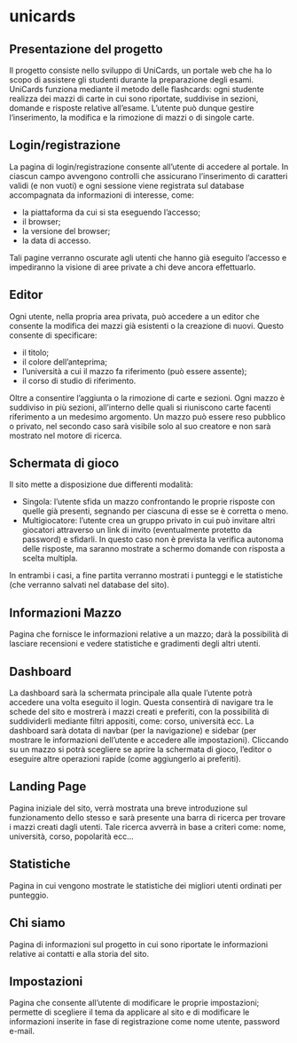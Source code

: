 # unicards


## Presentazione del progetto
Il progetto consiste nello sviluppo di UniCards, un portale web che ha lo scopo di assistere gli studenti durante la preparazione degli esami. UniCards funziona mediante il metodo delle flashcards: ogni studente realizza dei mazzi di carte in cui sono riportate, suddivise in sezioni, domande e risposte relative all’esame. L’utente può dunque gestire l’inserimento, la modifica e la rimozione di mazzi o di singole carte.


## Login/registrazione
La pagina di login/registrazione consente all’utente di accedere al portale. In ciascun campo avvengono controlli che assicurano l’inserimento di caratteri validi (e non vuoti) e ogni sessione viene registrata sul database accompagnata da informazioni di interesse, come:
- la piattaforma da cui si sta eseguendo l’accesso;
- il browser;
- la versione del browser;
- la data di accesso.

Tali pagine verranno oscurate agli utenti che hanno già eseguito l’accesso e impediranno la visione di aree private a chi deve ancora effettuarlo.

## Editor
Ogni utente, nella propria area privata, può accedere a un editor che consente la modifica dei mazzi già esistenti o la creazione di nuovi. Questo consente di specificare: 

- il titolo;
- il colore dell’anteprima;
- l’università a cui il mazzo fa riferimento (può essere assente); 
- il corso di studio di riferimento.

Oltre a consentire l’aggiunta o la rimozione di carte e sezioni. Ogni mazzo è suddiviso in più sezioni, all’interno delle quali si riuniscono carte facenti riferimento a un medesimo argomento. Un mazzo può essere reso pubblico o privato, nel secondo caso sarà visibile solo al suo creatore e non sarà mostrato nel motore di ricerca.
 
## Schermata  di gioco
Il sito mette a disposizione due differenti modalità:
- Singola: l’utente sfida un mazzo confrontando le proprie risposte con quelle già presenti, segnando per ciascuna di esse se è corretta o meno. 
- Multigiocatore: l’utente crea un gruppo privato in cui può invitare altri giocatori attraverso un link di invito (eventualmente protetto da password) e sfidarli. In questo caso non è prevista la verifica autonoma delle risposte, ma saranno mostrate a schermo domande con risposta a scelta multipla.

In entrambi i casi, a fine partita verranno mostrati i punteggi e le statistiche (che verranno salvati nel database del sito).

## Informazioni Mazzo
Pagina che fornisce le informazioni relative a un mazzo; darà la possibilità di lasciare recensioni e vedere statistiche e gradimenti degli altri utenti.

## Dashboard
La dashboard sarà la schermata principale alla quale l’utente potrà accedere una volta eseguito il login. Questa consentirà di navigare tra le schede del sito e mostrerà i mazzi creati e preferiti, con la possibilità di suddividerli mediante filtri appositi, come: corso, università ecc. La dashboard sarà dotata di navbar (per la navigazione) e sidebar (per mostrare le informazioni dell’utente e accedere alle impostazioni). Cliccando su un mazzo si potrà scegliere se aprire la schermata di gioco, l’editor o eseguire altre operazioni rapide (come aggiungerlo ai preferiti).

## Landing Page
Pagina iniziale del sito, verrà mostrata una breve introduzione sul funzionamento dello stesso e sarà presente una barra di ricerca per trovare i mazzi creati dagli utenti. Tale ricerca avverrà in base a criteri come: nome, università, corso, popolarità ecc…

## Statistiche
Pagina in cui vengono mostrate le statistiche dei migliori utenti ordinati per punteggio.

## Chi siamo
Pagina di informazioni sul progetto in cui sono riportate le informazioni relative ai contatti e alla storia del sito.

## Impostazioni
Pagina che consente all’utente di modificare le proprie impostazioni; permette di scegliere il tema da applicare al sito e di modificare  le informazioni inserite in fase di registrazione come nome utente, password e-mail.
